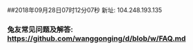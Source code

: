 ##2018年09月28日07时12分07秒 新址: 104.248.193.135
### 兔友常见问题及解答: https://github.com/wanggonging/d/blob/w/FAQ.md
